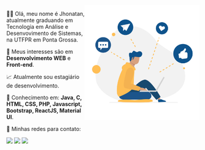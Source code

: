 <img src="https://raw.githubusercontent.com/JhonnK08/JhonnK08/main/network-illustration.svg" min-width="300px" max-width="300px" width="300px" align="right" alt="Computador Jhonatan">

<p align="left"> 
  👨‍💻 Olá, meu nome é Jhonatan, atualmente graduando em Tecnologia em Análise e Desenvovimento de Sistemas, na UTFPR em Ponta Grossa.
</p>

<p align="left">
  💬 Meus interesses são em <strong>Desenvolvimento WEB</strong> e <strong>Front-end</strong>.
</p>

<p align="left">
  📈 Atualmente sou estagiário de desenvolvimento.
</p>

<p align="left">
  🚀 Conhecimento em: <strong>Java, C, HTML, CSS, PHP, Javascript, Bootstrap, ReactJS, Material UI</strong>.
</p>

<p align="left">
  💌 Minhas redes para contato:
</p>

<p align="left">
  <a href="mailto:jhonnkonopp@gmail.com" alt="Gmail">
  <img src="https://img.shields.io/badge/-Gmail-FF0000?style=flat-square&labelColor=FF0000&logo=gmail&logoColor=white&link=mailto:jhonnkonopp@gmail.com" /></a>

  <a href="https://www.linkedin.com/in/jhonatan-konopp/" alt="Linkedin">
  <img src="https://img.shields.io/badge/-Linkedin-0e76a8?style=flat-square&logo=Linkedin&logoColor=white&link=https://www.linkedin.com/in/jhonatan-konopp/" /></a>

  <a href="https://www.instagram.com/jhonnkonopp/" alt="Instagram">
  <img src="https://img.shields.io/badge/-Instagram-DF0174?style=flat-square&labelColor=DF0174&logo=instagram&logoColor=white&link=https://www.instagram.com/jhonnkonopp/"/></a>
</p>

<!--
**JhonnK08/JhonnK08** is a ✨ _special_ ✨ repository because its `README.md` (this file) appears on your GitHub profile.

Here are some ideas to get you started:

- 🔭 I’m currently working on ...
- 🌱 I’m currently learning ...
- 👯 I’m looking to collaborate on ...
- 🤔 I’m looking for help with ...
- 💬 Ask me about ...
- 📫 How to reach me: ...
- 😄 Pronouns: ...
- ⚡ Fun fact: ...
-->
